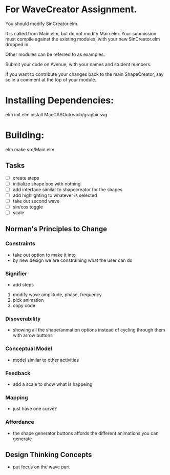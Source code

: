 # For WaveCreator Assignment.

You should modify SinCreator.elm.

It is called from Main.elm, but do not modify Main.elm.  Your submission must compile against the existing modules, with your new SinCreator.elm dropped in.

Other modules can be referred to as examples.

Submit your code on Avenue, with your names and student numbers.

If you want to contribute your changes back to the main ShapeCreator, say so in a comment at the top of your module.

# Installing Dependencies:

elm init
elm install MacCASOutreach/graphicsvg

# Building:

elm make src/Main.elm

## Tasks
- [ ] create steps
- [ ] initialize shape box with nothing
- [ ] add interface similar to shapecreator for the shapes
- [ ] add highlighting to whatever is selected
- [ ] take out second wave
- [ ] sin/cos toggle
- [ ] scale

## Norman's Principles to Change

### Constraints
- take out option to make it into 
- by new design we are constraining what the user can do

### Signifier
- add steps
1. modify wave amplitude, phase, frequency
2. pick animation
3. copy code

### Disoverability
- showing all the shape/anmation options instead of cycling through them with arrow buttons

### Conceptual Model
- model similar to other activities

### Feedback
- add a scale to show what is happeing

### Mapping
- just have one curve?

### Affordance
- the shape generator buttons affords the different animations you can generate

## Design Thinking Concepts
- put focus on the wave part
